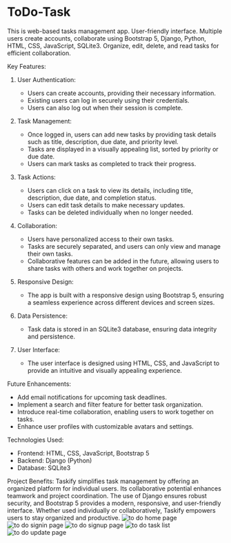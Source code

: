 # ToDo-Task
This is web-based tasks management app. User-friendly interface. Multiple users create accounts, collaborate using Bootstrap 5, Django, Python, HTML, CSS, JavaScript, SQLite3. Organize, edit, delete, and read tasks for efficient collaboration.

Key Features:

1. User Authentication:
   - Users can create accounts, providing their necessary information.
   - Existing users can log in securely using their credentials.
   - Users can also log out when their session is complete.

2. Task Management:
   - Once logged in, users can add new tasks by providing task details such as title, description, due date, and priority level.
   - Tasks are displayed in a visually appealing list, sorted by priority or due date.
   - Users can mark tasks as completed to track their progress.

3. Task Actions:
   - Users can click on a task to view its details, including title, description, due date, and completion status.
   - Users can edit task details to make necessary updates.
   - Tasks can be deleted individually when no longer needed.

4. Collaboration:
   - Users have personalized access to their own tasks.
   - Tasks are securely separated, and users can only view and manage their own tasks.
   - Collaborative features can be added in the future, allowing users to share tasks with others and work together on projects.

5. Responsive Design:
   - The app is built with a responsive design using Bootstrap 5, ensuring a seamless experience across different devices and screen sizes.

6. Data Persistence:
   - Task data is stored in an SQLite3 database, ensuring data integrity and persistence.

7. User Interface:
   - The user interface is designed using HTML, CSS, and JavaScript to provide an intuitive and visually appealing experience.

Future Enhancements:
- Add email notifications for upcoming task deadlines.
- Implement a search and filter feature for better task organization.
- Introduce real-time collaboration, enabling users to work together on tasks.
- Enhance user profiles with customizable avatars and settings.

Technologies Used:
- Frontend: HTML, CSS, JavaScript, Bootstrap 5
- Backend: Django (Python)
- Database: SQLite3

Project Benefits:
Taskify simplifies task management by offering an organized platform for individual users. Its collaborative potential enhances teamwork and project coordination. The use of Django ensures robust security, and Bootstrap 5 provides a modern, responsive, and user-friendly interface. Whether used individually or collaboratively, Taskify empowers users to stay organized and productive.
![to do home page](https://github.com/satyaS567/ToDo-Task/assets/66719292/ccdfde1e-b36b-4db6-8b71-11aa46856d11)
![to do signin page](https://github.com/satyaS567/ToDo-Task/assets/66719292/25e8b810-85e1-4234-8c3b-878ddbea4e8f)
![to do signup page](https://github.com/satyaS567/ToDo-Task/assets/66719292/235f756c-6bfe-4eaf-8588-e755652d3c60)
![to do task list](https://github.com/satyaS567/ToDo-Task/assets/66719292/8858962f-b0d6-4314-a88b-c97efd295f49)
![to do update page](https://github.com/satyaS567/ToDo-Task/assets/66719292/d996e3fd-d711-4351-90cc-9fef271053a6)
